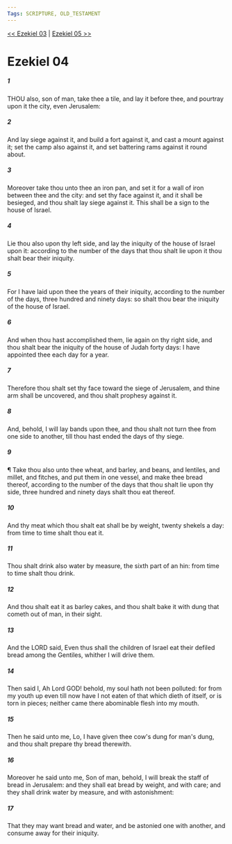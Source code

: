 ```yaml
---
Tags: SCRIPTURE, OLD_TESTAMENT
---
```


[<< Ezekiel 03](OLD_TESTAMENT/26_Ezekiel/Ezekiel_03.md) | [Ezekiel 05 >>](OLD_TESTAMENT/26_Ezekiel/Ezekiel_05.md)

# Ezekiel 04

##### 1
 THOU also, son of man, take thee a tile, and lay it before thee, and pourtray upon it the city, even Jerusalem:
##### 2
 And lay siege against it, and build a fort against it, and cast a mount against it; set the camp also against it, and set battering rams against it round about.
##### 3
 Moreover take thou unto thee an iron pan, and set it for a wall of iron between thee and the city: and set thy face against it, and it shall be besieged, and thou shalt lay siege against it.  This shall be a sign to the house of Israel.
##### 4
 Lie thou also upon thy left side, and lay the iniquity of the house of Israel upon it: according to the number of the days that thou shalt lie upon it thou shalt bear their iniquity.
##### 5
 For I have laid upon thee the years of their iniquity, according to the number of the days, three hundred and ninety days: so shalt thou bear the iniquity of the house of Israel.
##### 6
 And when thou hast accomplished them, lie again on thy right side, and thou shalt bear the iniquity of the house of Judah forty days: I have appointed thee each day for a year.
##### 7
 Therefore thou shalt set thy face toward the siege of Jerusalem, and thine arm shall be uncovered, and thou shalt prophesy against it.
##### 8
 And, behold, I will lay bands upon thee, and thou shalt not turn thee from one side to another, till thou hast ended the days of thy siege.
##### 9
 ¶ Take thou also unto thee wheat, and barley, and beans, and lentiles, and millet, and fitches, and put them in one vessel, and make thee bread thereof, according to the number of the days that thou shalt lie upon thy side, three hundred and ninety days shalt thou eat thereof.
##### 10
 And thy meat which thou shalt eat shall be by weight, twenty shekels a day: from time to time shalt thou eat it.
##### 11
 Thou shalt drink also water by measure, the sixth part of an hin: from time to time shalt thou drink.
##### 12
 And thou shalt eat it as barley cakes, and thou shalt bake it with dung that cometh out of man, in their sight.
##### 13
 And the LORD said, Even thus shall the children of Israel eat their defiled bread among the Gentiles, whither I will drive them.
##### 14
 Then said I, Ah Lord GOD!  behold, my soul hath not been polluted: for from my youth up even till now have I not eaten of that which dieth of itself, or is torn in pieces; neither came there abominable flesh into my mouth.
##### 15
 Then he said unto me, Lo, I have given thee cow's dung for man's dung, and thou shalt prepare thy bread therewith.
##### 16
 Moreover he said unto me, Son of man, behold, I will break the staff of bread in Jerusalem: and they shall eat bread by weight, and with care; and they shall drink water by measure, and with astonishment:
##### 17
 That they may want bread and water, and be astonied one with another, and consume away for their iniquity.
